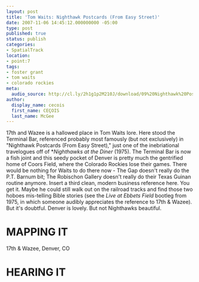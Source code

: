 ```yaml
---
layout: post
title: 'Tom Waits: Nighthawk Postcards (From Easy Street)'
date: 2007-11-06 14:45:12.000000000 -05:00
type: post
published: true
status: publish
categories:
- SpatialTrack
location:
- point:7
tags:
- foster grant
- tom waits
- colorado rockies
meta:
  audio_source: http://cl.ly/2h1g1p2M210J/download/09%20Nighthawk%20Postcards%20(From%20Easy%20Street).mp3
author:
  display_name: cecois
  first_name: CEÇOIS
  last_name: McGee
---
```


17th and Wazee is a hallowed place in Tom Waits lore. Here stood the Terminal Bar, referenced probably most famously (but not exclusively) in "Nighthawk Postcards (From Easy Street)," just one of the inebriational travelogues off of **Nighthawks at the Diner* (1975). The Terminal Bar is now a fish joint and this seedy pocket of Denver is pretty much the gentrified home of Coors Field, where the Colorado Rockies lose their games. There would be nothing for Waits to do there now - The Gap doesn't really do the P.T. Barnum bit; The Robischon Gallery doesn't really do their Texas Guinan routine anymore. Insert a third clean, modern business reference here. You get it. Maybe he could still walk out on the railroad tracks and find those two hoboes mis-telling Bible stories (see the *Live at Ebbets Field* bootleg from 1975, in which someone audibly appreciates the reference to 17th & Wazee). But it's doubtful. Denver is lovely. But not Nighthawks beautiful.

# MAPPING IT
<span data-target="milleria" data-id="g.7" class="trigger">17th & Wazee, Denver, CO</span>

# HEARING IT
<!--<iframe src="https://embed.spotify.com/?uri=spotify%3Atrack%3A2jxpgXdzKry8l4UFkaK0Uy" width="400" height="180" frameborder="0" allowtransparency="true"></iframe>-->